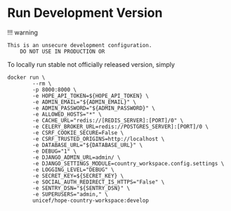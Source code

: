 # Run Development Version

!!! warning

    This is an unsecure development configuration.
        DO NOT USE IN PRODUCTION OR


To locally run stable not officially released version, simply

    docker run \
	 		--rm \
			-p 8000:8000 \
			-e HOPE_API_TOKEN=${HOPE_API_TOKEN} \
			-e ADMIN_EMAIL="${ADMIN_EMAIL}" \
			-e ADMIN_PASSWORD="${ADMIN_PASSWORD}" \
			-e ALLOWED_HOSTS="*" \
			-e CACHE_URL="redis://[REDIS_SERVER]:[PORT]/0" \
			-e CELERY_BROKER_URL=redis://POSTGRES_SERVER]:[PORT]/0 \
			-e CSRF_COOKIE_SECURE=False \
			-e CSRF_TRUSTED_ORIGINS=http://localhost \
			-e DATABASE_URL="${DATABASE_URL}" \
			-e DEBUG="1" \
			-e DJANGO_ADMIN_URL=admin/ \
			-e DJANGO_SETTINGS_MODULE=country_workspace.config.settings \
			-e LOGGING_LEVEL="DEBUG" \
			-e SECRET_KEY=${SECRET_KEY} \
			-e SOCIAL_AUTH_REDIRECT_IS_HTTPS="False" \
			-e SENTRY_DSN="${SENTRY_DSN}" \
			-e SUPERUSERS="admin," \
			unicef/hope-country-workspace:develop
